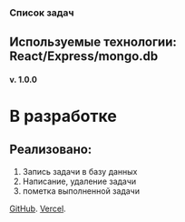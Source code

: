 ### Список задач

## Используемые технологии: React/Express/mongo.db

#### v. 1.0.0

# В разработке

## Реализовано:

1. Запись задачи в базу данных
2. Написание, удаление задачи
3. пометка выполненной задачи

[GitHub](https://github.com/den10004/Todo_MERN).
[Vercel](https://todo-mern-vmnc.vercel.app/).
